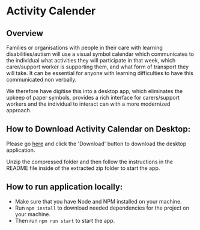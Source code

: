 # Activity Calender
## Overview
Families or organisations with people in their care with learning disabilities/autism will use a visual symbol calendar which communicates to the individual what activities they will participate in that week, which carer/support worker is supporting them, and what form of transport they will take. It can be essential for anyone with learning difficulties to have this communicated non verbally.

We therefore have digitise this into a desktop app, which eliminates the upkeep of paper symbols, provides a rich interface for carers/support workers and the individual to interact can with a more modernized approach.

## How to Download Activity Calendar on Desktop:
Please go [here](https://github.com/j97051/Activity-Calender/blob/main/desktop-application/ActivityCalender2021-Release-v1.0.5.zip) and click the 'Download' button to download the desktop application.

Unzip the compressed folder and then follow the instructions in the README file inside of the extracted zip folder to start the app.

## How to run application locally:
- Make sure that you have Node and NPM installed on your machine.
- Run `npm install` to download needed dependencies for the project on your machine.
- Then run `npm run start` to start the app.